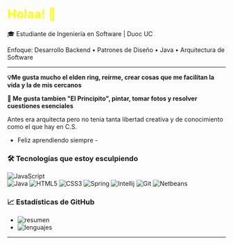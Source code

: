 # <span style="color: yellow"> Holaa! 🌟</span>  
🎓 Estudiante de Ingeniería en Software | Duoc UC

Enfoque: Desarrollo Backend • Patrones de Diseño • Java • Arquitectura de Software
________________________________________________________________________________________________________

**💡Me gusta mucho el elden ring, reírme, crear cosas que me facilitan la vida y la de mis cercanos** 

**🎨 Me gusta tambien "El Principito", pintar, tomar fotos y resolver cuestiones esenciales**

Antes era arquitecta pero no tenia tanta libertad creativa y de conocimiento como el que hay en C.S.
- Feliz aprendiendo siempre -



### 🛠 **Tecnologías que estoy esculpiendo**   
![JavaScript](https://img.shields.io/badge/JavaScript-F7DF1E?style=flat&logo=javascript&logoColor=black)  
![Java](https://img.shields.io/badge/Java-ED8B00?style=for-the-badge&logo=openjdk&logoColor=white)
![HTML5](https://img.shields.io/badge/HTML5-E34F26?style=for-the-badge&logo=html5&logoColor=white)
![CSS3](https://img.shields.io/badge/CSS3-1572B6?style=for-the-badge&logo=css3&logoColor=white)
![Spring](https://img.shields.io/badge/Spring-6DB33F?style=for-the-badge&logo=spring&logoColor=white)
![Intellij](https://img.shields.io/badge/IntelliJ_IDEA-000000?style=for-the-badge&logo=intellij-idea&logoColor=white)
![Git](https://img.shields.io/badge/Git-F05032?style=for-the-badge&logo=git&logoColor=white)
![Netbeans](https://img.shields.io/badge/Apache_NetBeans-1B6AC6?style=for-the-badge&logo=apache-netbeans-ide&logoColor=white)

### **📈 Estadísticas de GitHub**



- ![resumen](https://github-readme-stats.vercel.app/api?username=frangpp&show_icons=true&theme=radical)
- ![lenguajes](https://github-readme-stats.vercel.app/api/top-langs/?username=frangpp&layout=compact&theme=radical)

---  

<!---
frangoeppinger/frangoeppinger is a ✨ special ✨ repository because its `README.md` (this file) appears on your GitHub profile.
You can click the Preview link to take a look at your changes.
--->
